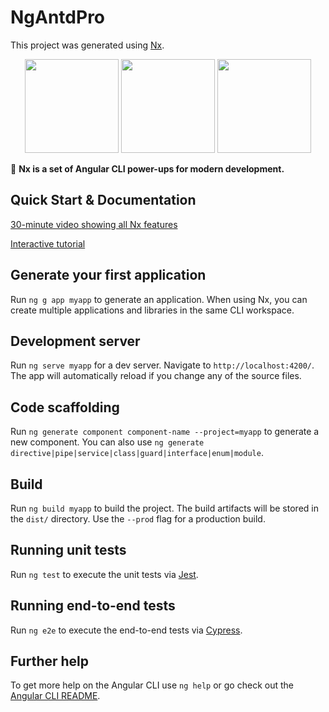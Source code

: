 # NgAntdPro

This project was generated using [Nx](https://nx.dev).

<p align="center">
    <img src="https://raw.githubusercontent.com/nrwl/nx/master/nx-logo.png" width="150">
    <img src="https://gw.alipayobjects.com/zos/rmsportal/KDpgvguMpGfqaHPjicRK.svg" width="150">
    <img src="https://img.alicdn.com/tfs/TB1Z0PywTtYBeNjy1XdXXXXyVXa-186-200.svg" width="150">
</p>

🔎 **Nx is a set of Angular CLI power-ups for modern development.**

## Quick Start & Documentation

[30-minute video showing all Nx features](https://nx.dev/getting-started/what-is-nx)

[Interactive tutorial](https://nx.dev/tutorial/01-create-application)

## Generate your first application

Run `ng g app myapp` to generate an application. When using Nx, you can create multiple applications and libraries in the same CLI workspace.

## Development server

Run `ng serve myapp` for a dev server. Navigate to `http://localhost:4200/`. The app will automatically reload if you change any of the source files.

## Code scaffolding

Run `ng generate component component-name --project=myapp` to generate a new component. You can also use `ng generate directive|pipe|service|class|guard|interface|enum|module`.

## Build

Run `ng build myapp` to build the project. The build artifacts will be stored in the `dist/` directory. Use the `--prod` flag for a production build.

## Running unit tests

Run `ng test` to execute the unit tests via [Jest](https://karma-runner.github.io).

## Running end-to-end tests

Run `ng e2e` to execute the end-to-end tests via [Cypress](http://www.protractortest.org/).

## Further help

To get more help on the Angular CLI use `ng help` or go check out the [Angular CLI README](https://github.com/angular/angular-cli/blob/master/README.md).
